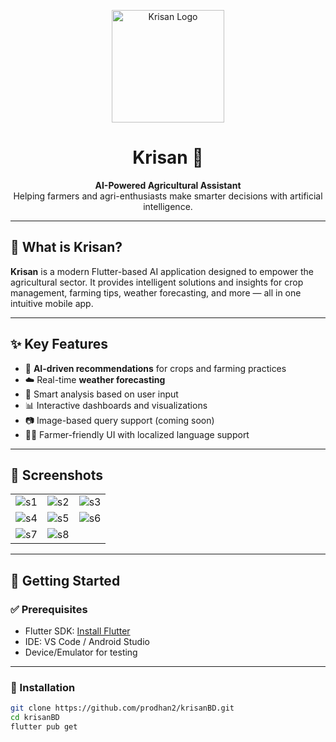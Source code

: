 <p align="center">
  <img src="https://i.postimg.cc/ncpKhz0c/Chat-GPT-Image-May-31-2025-12-33-17-PM-removebg-preview.png" alt="Krisan Logo" width="180"/>
</p>

<h1 align="center">Krisan 🌾</h1>

<p align="center">
  <strong>AI-Powered Agricultural Assistant</strong><br>
  Helping farmers and agri-enthusiasts make smarter decisions with artificial intelligence.
</p>

---

## 🤖 What is Krisan?

**Krisan** is a modern Flutter-based AI application designed to empower the agricultural sector. It provides intelligent solutions and insights for crop management, farming tips, weather forecasting, and more — all in one intuitive mobile app.

---

## ✨ Key Features

- 🌱 **AI-driven recommendations** for crops and farming practices  
- ☁️ Real-time **weather forecasting**
- 🧠 Smart analysis based on user input
- 📊 Interactive dashboards and visualizations
- 📷 Image-based query support (coming soon)
- 🧑‍🌾 Farmer-friendly UI with localized language support

---

## 📸 Screenshots

| | | |
|:--:|:--:|:--:|
| ![s1](https://i.postimg.cc/5txV28DN/image.png) | ![s2](https://i.postimg.cc/4dck8w9P/image.png) | ![s3](https://i.postimg.cc/gJH4kZFd/image.png) |
| ![s4](https://i.postimg.cc/HW33qX99/image.png) | ![s5](https://i.postimg.cc/85NB3zFY/image.png) | ![s6](https://i.postimg.cc/nhm4hDB5/image.png) |
| ![s7](https://i.postimg.cc/KcsB7N5w/image.png) | ![s8](https://i.postimg.cc/Znr9hr1F/image.png) |  |

---

## 🚀 Getting Started

### ✅ Prerequisites

- Flutter SDK: [Install Flutter](https://flutter.dev/docs/get-started/install)
- IDE: VS Code / Android Studio
- Device/Emulator for testing

---

### 🔧 Installation

```bash
git clone https://github.com/prodhan2/krisanBD.git
cd krisanBD
flutter pub get
